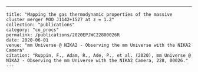 ---
    title: "Mapping the gas thermodynamic properties of the massive cluster merger MOO J1142+1527 at z = 1.2"
    collection: "publications"
    category: "co_procs"
    permalink: /publications/2020EPJWC22800026R
    date: 2020-06-01
    venue: "mm Universe @ NIKA2 - Observing the mm Universe with the NIKA2 Camera"
    citation: "Ruppin, F., Adam, R., Ade, P., et al. (2020), mm Universe @ NIKA2 - Observing the mm Universe with the NIKA2 Camera, 228, 00026."
    ---